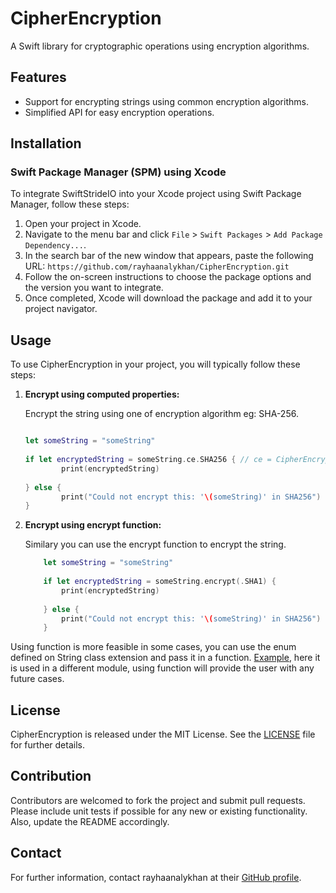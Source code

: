 # CipherEncryption

A Swift library for cryptographic operations using encryption algorithms.

## Features

- Support for encrypting strings using common encryption algorithms.
- Simplified API for easy encryption operations.

## Installation

### Swift Package Manager (SPM) using Xcode

To integrate SwiftStrideIO into your Xcode project using Swift Package Manager, follow these steps:

1. Open your project in Xcode.
2. Navigate to the menu bar and click `File` > `Swift Packages` > `Add Package Dependency...`.
3. In the search bar of the new window that appears, paste the following URL: `https://github.com/rayhaanalykhan/CipherEncryption.git`
4. Follow the on-screen instructions to choose the package options and the version you want to integrate.
5. Once completed, Xcode will download the package and add it to your project navigator.

## Usage

To use CipherEncryption in your project, you will typically follow these steps:

1. **Encrypt using computed properties:**

    Encrypt the string using one of encryption algorithm eg: SHA-256.

    ```swift
    
    let someString = "someString"
        
    if let encryptedString = someString.ce.SHA256 { // ce = CipherEncryption
            print(encryptedString)
            
    } else {
            print("Could not encrypt this: '\(someString)' in SHA256")
    }
    ```

2. **Encrypt using encrypt function:**

    Similary you can use the encrypt function to encrypt the string.
   
    ```swift
        let someString = "someString"
        
        if let encryptedString = someString.encrypt(.SHA1) {
            print(encryptedString)
            
        } else {
            print("Could not encrypt this: '\(someString)' in SHA256")
        }
    ```

Using function is more feasible in some cases, you can use the enum defined on String class extension and pass it in a function.
[Example](https://github.com/rayhaanalykhan/SwiftStrideIO/blob/main/Sources/SwiftStrideIO/SwiftStrideIO.swift), here it is used in a different module, using function will provide the user with any future cases.     


## License

CipherEncryption is released under the MIT License. See the [LICENSE](https://github.com/rayhaanalykhan/CipherEncryption/blob/main/LICENSE.md) file for further details.

## Contribution

Contributors are welcomed to fork the project and submit pull requests. Please include unit tests if possible for any new or existing functionality. Also, update the README accordingly.

## Contact

For further information, contact rayhaanalykhan at their [GitHub profile](https://github.com/rayhaanalykhan).
